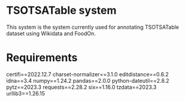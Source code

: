 # TSOTSATable system
This system is the system currently used for annotating TSOTSATable dataset using Wikidata and FoodOn.

# Requirements
certifi==2022.12.7
charset-normalizer==3.1.0
editdistance==0.6.2
idna==3.4
numpy==1.24.2
pandas==2.0.0
python-dateutil==2.8.2
pytz==2023.3
requests==2.28.2
six==1.16.0
tzdata==2023.3
urllib3==1.26.15
